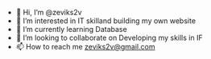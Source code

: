 - 👋 Hi, I’m @zeviks2v
- 👀 I’m interested in IT skilland  building my own website
- 🌱 I’m currently learning Database
- 💞️ I’m looking to collaborate on Developing my skills in IF
- 📫 How to reach me zeviks2v@gmail.com

<!---
zeviks2v/zeviks2v is a ✨ special ✨ repository because its `README.md` (this file) appears on your GitHub profile.
You can click the Preview link to take a look at your changes.
--->
